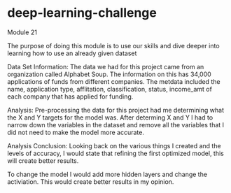 # deep-learning-challenge
Module 21

The purpose of doing this module is to use our skills and dive deeper into learning how to use an already given dataset

Data Set Information:
The data we had for this project came from an organization called Alphabet Soup.  The information on this has 34,000 applications of funds from different companies.  The metdata included the name, application type, afflitation, classification, status, income_amt of each company that has applied for funding.

Analysis:
Pre-processing the data for this project had me determining what the X and Y targets for the model was.  After determing X and Y I had to narrow down the variables in the dataset and remove all the variables that I did not need to make the model more accurate.


Analysis Conclusion:
Looking back on the various things I created and the levels of accuracy, I would state that refining the first optimized model, this will create better results.  

To change the model I would add more hidden layers and change the activiation.  This would create better results in my opinion.
